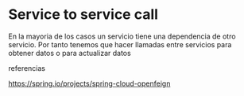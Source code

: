 # Service to service call

En la mayoria de los casos un servicio tiene una dependencia de otro servicio. Por tanto tenemos que hacer llamadas entre servicios para obtener datos o para actualizar datos

referencias

https://spring.io/projects/spring-cloud-openfeign